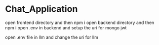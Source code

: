 # Chat_Application

open frontend directory
and then npm i
open backend directory
and then npm i
open .env in backend and setup the uri for mongo jwt 

open .env file in llm and change the uri for llm
